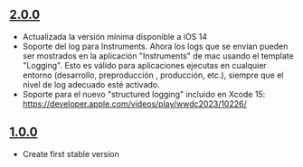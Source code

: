 ## [2.0.0](https://github.com/SDOSLabs/ALTENLoggerConsole/tree/2.0.0)
- Actualizada la versión mínima disponible a iOS 14
- Soporte del log para Instruments. Ahora los logs que se envían pueden ser mostrados en la aplicación "Instruments" de mac usando el template "Logging". Esto es válido para aplicaciones ejecutas en cualquier entorno (desarrollo, preproducción , producción, etc.), siempre que el nivel de log adecuado esté activado.
- Soporte para el nuevo "structured logging" incluido en Xcode 15: https://developer.apple.com/videos/play/wwdc2023/10226/

## [1.0.0](https://github.com/SDOSLabs/ALTENLoggerConsole/tree/1.0.0)

- Create first stable version
